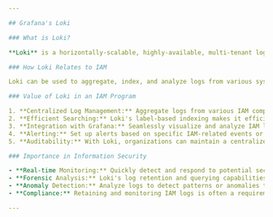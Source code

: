 ```yaml
---

## Grafana's Loki

### What is Loki?

**Loki** is a horizontally-scalable, highly-available, multi-tenant log aggregation system inspired by Prometheus, developed by Grafana Labs. Unlike other logging systems, Loki is designed to work easily both in cloud-native environments as well as more traditional environments, indexing and grouping log streams based on the labels associated with them.

### How Loki Relates to IAM

Loki can be used to aggregate, index, and analyze logs from various systems, including IAM systems. By capturing and analyzing IAM logs, Loki can provide insights into authentication and authorization activities, user behaviors, and potential security anomalies.

### Value of Loki in an IAM Program

1. **Centralized Log Management:** Aggregate logs from various IAM components into a single, searchable platform.
2. **Efficient Searching:** Loki's label-based indexing makes it efficient to search through vast amounts of log data.
3. **Integration with Grafana:** Seamlessly visualize and analyze IAM logs within the Grafana dashboard for enhanced observability.
4. **Alerting:** Set up alerts based on specific IAM-related events or anomalies, aiding in rapid incident detection and response.
5. **Auditability:** With Loki, organizations can maintain a centralized record of IAM events, simplifying audit and compliance processes.

### Importance in Information Security

- **Real-time Monitoring:** Quickly detect and respond to potential security incidents related to user access or behavior.
- **Forensic Analysis:** Loki's log retention and querying capabilities aid in forensic investigations after a security incident.
- **Anomaly Detection:** Analyze logs to detect patterns or anomalies that might indicate malicious activities or system misconfigurations.
- **Compliance:** Retaining and monitoring IAM logs is often a requirement for regulatory compliance.

---
```


